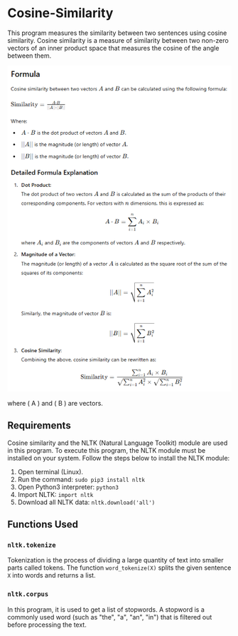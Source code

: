 # Cosine-Similarity

This program measures the similarity between two sentences using cosine similarity. Cosine similarity is a measure of similarity between two non-zero vectors of an inner product space that measures the cosine of the angle between them.


![alt text](img/cosine-similarity-formula.png)

where \( A \) and \( B \) are vectors.

## Requirements

Cosine similarity and the NLTK (Natural Language Toolkit) module are used in this program. To execute this program, the NLTK module must be installed on your system. Follow the steps below to install the NLTK module:

1. Open terminal (Linux).
2. Run the command: `sudo pip3 install nltk`
3. Open Python3 interpreter: `python3`
4. Import NLTK: `import nltk`
5. Download all NLTK data: `nltk.download('all')`

## Functions Used

### `nltk.tokenize`
Tokenization is the process of dividing a large quantity of text into smaller parts called tokens. The function `word_tokenize(X)` splits the given sentence `X` into words and returns a list.

### `nltk.corpus`
In this program, it is used to get a list of stopwords. A stopword is a commonly used word (such as "the", "a", "an", "in") that is filtered out before processing the text.

